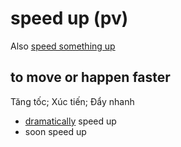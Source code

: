 # speed up (pv)

Also [speed something up](../../idioms/speed-something-up.md)

## to move or happen faster

Tăng tốc; Xúc tiến; Đẩy nhanh

- [dramatically](../d/dramatically-adv.md#very-suddenly-and-to-a-very-great-and-often-surprising-degree) speed up
- soon speed up